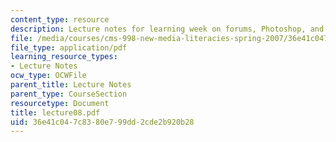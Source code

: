 ```yaml
---
content_type: resource
description: Lecture notes for learning week on forums, Photoshop, and image editing.
file: /media/courses/cms-998-new-media-literacies-spring-2007/36e41c047c8380e799dd2cde2b920b28_lecture08.pdf
file_type: application/pdf
learning_resource_types:
- Lecture Notes
ocw_type: OCWFile
parent_title: Lecture Notes
parent_type: CourseSection
resourcetype: Document
title: lecture08.pdf
uid: 36e41c04-7c83-80e7-99dd-2cde2b920b28
---
```

